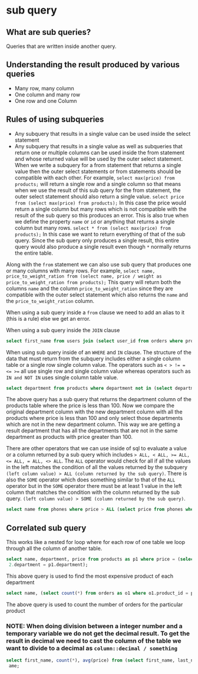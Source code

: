 # sub query

## What are sub queries?
Queries that are written inside another query. 

## Understanding the result produced by various queries 
- Many row, many column
- One column and many row
- One row and one Column

## Rules of using subqueries 
- Any subquery that results in a single value can be used inside the select statement 
- Any subquery that results in a single value as well as subqueries that return one or multiple columns can be used inside the from statement and whose returned value will be used by the outer select statement. When we write a subquery for a from statement that returns a single value then the outer select statements or from statements should be compatible with each other. For example, 
`select max(price) from products;`
will return a single row and a single column so that means when we use the result of this sub query for the from statement, the outer select statement should also return a single value.
`select price from (select max(price) from products);`
In this case the price would return a single column but many rows which is not compatible with the result of the sub query so this produces an error. This is also true when we define the property `name` or `id` or anything that returns a single column but many rows. 
`select * from (select max(price) from products);`
In this case we want to return everything of that of the sub query. Since the sub query only produces a single result, this entire query would also produce a single result even though `*` normally returns the entire table.

Along with the `from` statement we can also use sub query that produces one or many columns with many rows. For example, 
`select name, price_to_weight_ration from (select name, price / weight as price_to_weight_ration from products);`
This query will return both the columns `name` and the column `price_to_weight_ration` since they are compatible with the outer select statement which also returns the `name` and the `price_to_weight_ration` column.

When using a sub query inside a `from` clause we need to add an alias to it (this is a rule) else we get an error.

When using a sub query inside the `JOIN` clause 
```sql
select first_name from users join (select user_id from orders where product_id = 3) as o on o.user_id = users.id;
```

When using sub query inside of an `WHERE` and `IN` clause. The structure of the data that must return from the subquery includes either a single column table or a single row single column value. The operators such as `< > != = <= >=` all use single row and single column value whereas operators such as `IN and NOT IN` uses single column table value.
```sql
select department from products where department not in (select department from phones where price < 100);
```
The above query has a sub query that returns the department column of the products table where the price is less than 100. Now we compare the original department column with the new department column with all the products where price is less than 100 and only select those departments which are not in the new department column. This way we are getting a result department that has all the departments that are not in the same department as products with price greater than 100.

There are other operators that we can use inside of sql to evaluate a value or a column returned by a sub query which includes `> ALL, < ALL, >= ALL, <= ALL, = ALL, <> ALL`. The `ALL` operator would check for all if all the values in the left matches the condition of all the values returned by the subquery `(left column value) > ALL (column returned by the sub query)`.
There is also the `SOME` operator which does something similar to that of the `ALL` operator but in the `SOME` operator there must be at least 1 value in the left column that matches the condition with the column returned by the sub query. `(left column value) > SOME (column returned by the sub query)`.

```sql
select name from phones where price > ALL (select price from phones where phones.manufacturer='SAMSUNG');
```

## Correlated sub query
This works like a nested for loop where for each row of one table we loop through all the column of another table.

```sql
select name, department, price from products as p1 where price = (select max(price) from products as p2 where p
 2.department = p1.department);
```
This above query is used to find the most expensive product of each department

```sql
select name, (select count(*) from orders as o1 where o1.product_id = p1.id ) from products as p1;
```
The above query is used to count the number of orders for the particular product

### NOTE: When doing division between a integer number and a temporary variable we do not get the decimal result. To get the result in decimal we need to cast the column of the table we want to divide to a decimal as `column::decimal / something`


```sql
select first_name, count(*), avg(price) from (select first_name, last_name, name, weight, price from orders join users_two on users_two.id = orders.user_id join products ON products.id = orders.product_id order by first_name) as p group by first_n
 ame;
```
